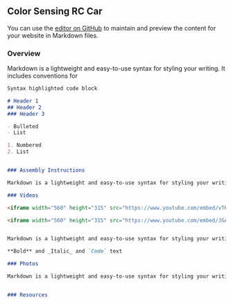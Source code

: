 ## Color Sensing RC Car

You can use the [editor on GitHub](https://github.com/ashbhan/ece4180-project/edit/gh-pages/index.md) to maintain and preview the content for your website in Markdown files.

### Overview

Markdown is a lightweight and easy-to-use syntax for styling your writing. It includes conventions for

```markdown
Syntax highlighted code block

# Header 1
## Header 2
### Header 3

- Bulleted
- List

1. Numbered
2. List


### Assembly Instructions

Markdown is a lightweight and easy-to-use syntax for styling your writing. It includes conventions for

### Videos

<iframe width="560" height="315" src="https://www.youtube.com/embed/vTKceMmFgSQ" frameborder="0" allow="autoplay; encrypted-media" allowfullscreen></iframe>

<iframe width="560" height="315" src="https://www.youtube.com/embed/JGAJsVZTDLc" frameborder="0" allow="autoplay; encrypted-media" allowfullscreen></iframe>


Markdown is a lightweight and easy-to-use syntax for styling your writing. It includes conventions for

**Bold** and _Italic_ and `Code` text

### Photos

Markdown is a lightweight and easy-to-use syntax for styling your writing. It includes conventions for


### Resources

